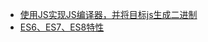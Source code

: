 * [使用JS实现JS编译器，并将目标js生成二进制](https://zhuanlan.zhihu.com/p/44000019)
* [ES6、ES7、ES8特性](https://juejin.im/post/5b9cb3336fb9a05d290ee47e)




